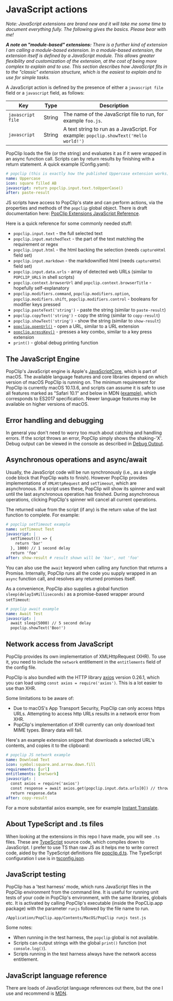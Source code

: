 # JavaScript actions

_Note: JavaScript extensions are brand new and it will take me some time to
document everything fully. The following gives the basics. Please bear with me!_

_**A note on "module-based" extensions:** There is a further kind of extension I
am calling a module-based extension. In a module-based extension, the extension
itself is defined by a JavaScript module. This allows greater flexibility and
customization of the extension, at the cost of being more complex to explain and
to use. This section describes how JavaScript fits in to the "classic" extension
structure, which is the easiest to explain and to use for simple tasks._

A JavaScript action is defined by the presence of either a `javascript file`
field or a `javascript` field, as follows:

| Key               | Type   | Description                                                                           |
| ----------------- | ------ | ------------------------------------------------------------------------------------- |
| `javascript file` | String | The name of the JavaScript file to run, for example `foo.js`.                         |
| `javascript`      | String | A text string to run as a JavaScript. For example: `popclip.showText('Hello world!')` |

PopClip loads the file (or the string) and evaluates it as if it were wrapped in
an async function call. Scripts can by return results by finishing with a return
statement. A quick example (Config.yaml):

```yaml
# popclip (this is exactly how the published Uppercase extension works)
name: Uppercase
icon: square filled AB
javascript: return popclip.input.text.toUpperCase()
after: paste-result
```

JS scripts have access to PopClip's state and can perform actions, via the
properties and methods of the `popclip` global object. There is draft
documentation here:
[PopClip Extensions JavaScript Reference](https://pilotmoon.github.io/PopClip-Extensions/).

Here is a quick reference for some commonly needed stuff:

- `popclip.input.text` - the full selected text
- `popclip.input.matchedText` - the part of the text matching the requirement or
  regex
- `popclip.input.html` - the html backing the selection (needs `captureHtml`
  field set)
- `popclip.input.markdown` - the markdownified html (needs `captureHtml` field
  set)
- `popclip.input.data.urls` - array of detected web URLs (similar to
  `POPCLIP_URLS` in shell scripts)
- `popclip.context.browserUrl` and `popclip.context.browserTitle` - hopefully
  self-explanatory
- `popclip.modifiers.command`, `popclip.modifiers.option`,
  `popclip.modifiers.shift`, `popclip.modifiers.control` - booleans for modifier
  keys pressed
- `popclip.pasteText('string')` - paste the string (similar to `paste-result`)
- `popclip.copyText('string')` - copy the string (similar to `copy-result`)
- `popclip.showText('string')` - show the string (similar to `show-result`)
- [`popclip.openUrl()`](https://pilotmoon.github.io/PopClip-Extensions/interfaces/PopClip.html#openUrl) -
  open a URL, similar to a URL extension
- [`popclip.pressKey()`](https://pilotmoon.github.io/PopClip-Extensions/interfaces/PopClip.html#pressKey) -
  presses a key combo, similar to a key press extension
- `print()` - global debug printing function

## The JavaScript Engine

PopClip's JavaScript engine is Apple's
[JavaScriptCore](https://developer.apple.com/documentation/javascriptcore),
which is part of macOS. The available language features and core libraries
depend on which version of macOS PopClip is running on. The minimum requirement
for PopClip is currently macOS 10.13.6, and scripts can assume it is safe to use
all features marked as "Safari 10.1" and below in MDN
([example](https://developer.mozilla.org/en-US/docs/Web/JavaScript/Reference/Statements/async_function#browser_compatibility)),
which corresponds to ES2017 specification. Newer language features may be
available on higher versions of macOS.

## Error handling and debugging

In general you don't need to worry too much about catching and handling errors.
If the script throws an error, PopClip simply shows the shaking-'X'. Debug
output can be viewed in the console as described in
[Debug Output](#debug-output).

## Asynchronous operations and async/await

Usually, the JavaScript code will be run synchronously (i.e., as a single code
block that PopClip waits to finish). However PopClip provides implementations of
`XMLHttpRequest` and `setTimeout`, which are asynchronous. If a script uses
these, PopClip will show its spinner and wait until the last asynchronous
operation has finished. During asynchronous operations, clicking PopClip's
spinner will cancel all current operations.

The returned value from the script (if any) is the return value of the last
function to complete. For example:

```yaml
# popclip setTimeout example
name: setTimeout Test
javascript: | 
  setTimeout(() => { 
    return 'bar'
  }, 1000) // 1 second delay
  return 'foo'
after: show-result # result shown will be 'bar', not 'foo'
```

You can also use the `await` keyword when calling any function that returns a
Promise. Internally, PopClip runs all the code you supply wrapped in an `async`
function call, and resolves any returned promises itself.

As a convenience, PopClip also supplies a global function
`sleep(delayInMilliseconds)` as a promise-based wrapper around `setTimeout`:

```yaml
# popclip await example
name: Await Test
javascript: | 
  await sleep(5000) // 5 second delay
  popclip.showText('Boo!')
```

## Network access from JavaScript

PopClip provides its own implementation of XMLHttpRequest (XHR). To use it, you
need to include the `network` entitlement in the `entitlements` field of the
config file.

PopClip is also bundled with the HTTP library
[axios](https://axios-http.com/docs/intro) version 0.26.1, which you can load
using `const axios = require('axios')`. This is a lot easier to use than XHR.

Some limitations to be aware of:

- Due to macOS's App Transport Security, PopClip can only access https URLs.
  Attempting to access http URLs results in a network error from XHR.
- PopClip's implementation of XHR currently can only download text MIME types.
  Binary data will fail.

Here's an example extension snippet that downloads a selected URL's contents,
and copies it to the clipboard:

```yaml
# popclip JS network example
name: Download Text
icon: symbol:square.and.arrow.down.fill
requirements: [url]
entitlements: [network]
javascript: |
  const axios = require('axios')
  const response = await axios.get(popclip.input.data.urls[0]) // throws for non-2xx status
  return response.data
after: copy-result
```

For a more substantial axios example, see for example
[Instant Translate](https://github.com/pilotmoon/PopClip-Extensions/tree/master/source/InstantTranslate).

## About TypeScript and .ts files

When looking at the extensions in this repo I have made, you will see `.ts`
files. These are [TypeScript](https://www.typescriptlang.org/) source code,
which compiles down to JavaScript. I prefer to use TS than raw JS as it helps me
to write correct code, aided by the TypeScript definitions file
[popclip.d.ts](/popclip.d.ts). The TypeScript configuration I use is in
[tsconfig.json](/tsconfig.json).

## JavaScript testing

PopClip has a 'test harness' mode, which runs JavaScript files in the PopClip
environment from the command line. It is useful for running unit tests of your
code in PopClip's environment, with the same libraries, globals etc. It is
activated by calling PopClip's executable (inside the PopCLip.app package) with
the parameter `runjs` followed by the file name to run.

```shell-script
/Application/PopClip.app/Contents/MacOS/PopClip runjs test.js
```

Some notes:

- When running in the test harness, the `popclip` global is not available.
- Scripts can output strings with the global `print()` function (not
  `console.log()`).
- Scripts running in the test harness always have the network access
  entitlement.

## JavaScript language reference

There are loads of JavaScript language references out there, but the one I use
and recommend is
[MDN](https://developer.mozilla.org/en-US/docs/Web/JavaScript/Reference).
